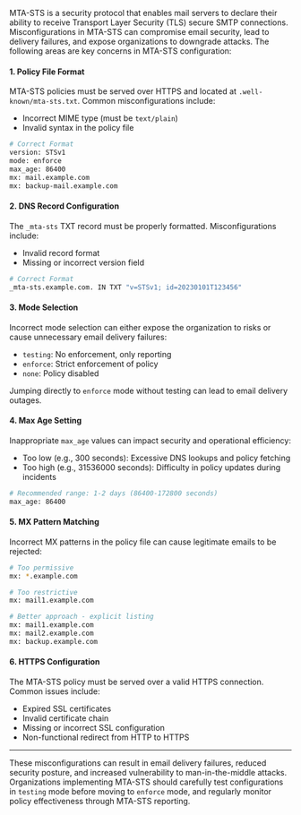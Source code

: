 MTA-STS is a security protocol that enables mail servers to declare their ability to receive Transport Layer Security (TLS) secure SMTP connections. Misconfigurations in MTA-STS can compromise email security, lead to delivery failures, and expose organizations to downgrade attacks. The following areas are key concerns in MTA-STS configuration:

#### 1. Policy File Format
MTA-STS policies must be served over HTTPS and located at `.well-known/mta-sts.txt`. Common misconfigurations include:
* Incorrect MIME type (must be `text/plain`)
* Invalid syntax in the policy file

```bash
# Correct Format
version: STSv1
mode: enforce
max_age: 86400
mx: mail.example.com
mx: backup-mail.example.com
```

#### 2. DNS Record Configuration
The `_mta-sts` TXT record must be properly formatted. Misconfigurations include:
* Invalid record format
* Missing or incorrect version field

```bash
# Correct Format
_mta-sts.example.com. IN TXT "v=STSv1; id=20230101T123456"
```

#### 3. Mode Selection
Incorrect mode selection can either expose the organization to risks or cause unnecessary email delivery failures:
* `testing`: No enforcement, only reporting
* `enforce`: Strict enforcement of policy
* `none`: Policy disabled

Jumping directly to `enforce` mode without testing can lead to email delivery outages.

#### 4. Max Age Setting
Inappropriate `max_age` values can impact security and operational efficiency:
* Too low (e.g., 300 seconds): Excessive DNS lookups and policy fetching
* Too high (e.g., 31536000 seconds): Difficulty in policy updates during incidents

```bash
# Recommended range: 1-2 days (86400-172800 seconds)
max_age: 86400
```

#### 5. MX Pattern Matching
Incorrect MX patterns in the policy file can cause legitimate emails to be rejected:

```bash
# Too permissive
mx: *.example.com

# Too restrictive
mx: mail1.example.com

# Better approach - explicit listing
mx: mail1.example.com
mx: mail2.example.com
mx: backup.example.com
```

#### 6. HTTPS Configuration
The MTA-STS policy must be served over a valid HTTPS connection. Common issues include:
* Expired SSL certificates
* Invalid certificate chain
* Missing or incorrect SSL configuration
* Non-functional redirect from HTTP to HTTPS

---

These misconfigurations can result in email delivery failures, reduced security posture, and increased vulnerability to man-in-the-middle attacks. Organizations implementing MTA-STS should carefully test configurations in `testing` mode before moving to `enforce` mode, and regularly monitor policy effectiveness through MTA-STS reporting.
